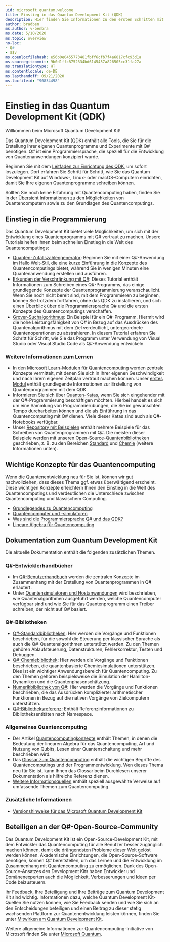 ```yaml
---
uid: microsoft.quantum.welcome
title: Einstieg in das Quantum Development Kit (QDK)
description: Hier finden Sie Informationen zu den ersten Schritten mit dem Quantum Development Kit von Microsoft bei der Programmierung von Quantenprojekten in Q#.
author: bradben
ms.author: v-benbra
ms.date: 5/10/2020
ms.topic: overview
no-loc:
- Q#
- $$v
ms.openlocfilehash: e56b0e0455773481fbff6cfb7f4a6817cfc93d1a
ms.sourcegitcommit: 9b0d1ffc8752334bd6145457a826505cc31fa27a
ms.translationtype: HT
ms.contentlocale: de-DE
ms.lasthandoff: 09/21/2020
ms.locfileid: "90834498"
---
```

# <a name="get-started-with-the-quantum-development-kit-qdk"></a>Einstieg in das Quantum Development Kit (QDK)

Willkommen beim Microsoft Quantum Development Kit!  

Das Quantum Development Kit (QDK) enthält alle Tools, die Sie für die Erstellung Ihrer eigenen Quantenprogramme und Experimente mit Q# benötigen. Q# ist eine Programmiersprache, die speziell für die Entwicklung von Quantenanwendungen konzipiert wurde.

Beginnen Sie mit dem [Leitfaden zur Einrichtung des QDK](xref:microsoft.quantum.install), um sofort loszulegen.
Dort erfahren Sie Schritt für Schritt, wie Sie das Quantum Development Kit auf Windows-, Linux- oder macOS-Computern einrichten, damit Sie Ihre eigenen Quantenprogramme schreiben können.

Sollten Sie noch keine Erfahrung mit Quantencomputing haben, finden Sie in der [Übersicht](xref:microsoft.quantum.overview.introduction) Informationen zu den Möglichkeiten von Quantencomputern sowie zu den Grundlagen des Quantencomputings.

## <a name="get-started-programming"></a>Einstieg in die Programmierung

Das Quantum Development Kit bietet viele Möglichkeiten, um sich mit der Entwicklung eines Quantenprogramms mit Q# vertraut zu machen.
Unsere Tutorials helfen Ihnen beim schnellen Einstieg in die Welt des Quantencomputings:

* [Quanten-Zufallszahlengenerator](xref:microsoft.quantum.quickstarts.qrng): Beginnen Sie mit einer Q#-Anwendung im Hallo Welt-Stil, die eine kurze Einführung in die Konzepte des Quantencomputings bietet, während Sie in wenigen Minuten eine Quantenanwendung erstellen und ausführen.
* [Erkunden der Verschränkung mit Q#](xref:microsoft.quantum.write-program): Dieses Tutorial enthält Informationen zum Schreiben eines Q#-Programms, das einige grundlegende Konzepte der Quantenprogrammierung veranschaulicht. Wenn Sie noch nicht bereit sind, mit dem Programmieren zu beginnen, können Sie trotzdem fortfahren, ohne das QDK zu installieren, und sich einen Überblick über die Programmiersprache Q# und die ersten Konzepte des Quantencomputings verschaffen.
* [Grover-Suchalgorithmus](xref:microsoft.quantum.quickstarts.search): Ein Beispiel für ein Q#-Programm. Hiermit wird die hohe Leistungsfähigkeit von Q# in Bezug auf das Ausdrücken des Quantenalgorithmus mit dem Ziel verdeutlicht, untergeordnete Quantenoperationen zu abstrahieren.
    In diesem Tutorial erfahren Sie Schritt für Schritt, wie Sie das Programm unter Verwendung von Visual Studio oder Visual Studio Code als Q#-Anwendung entwickeln.

### <a name="learning-further"></a>Weitere Informationen zum Lernen
* In den [Microsoft Learn-Modulen für Quantencomputing](https://docs.microsoft.com/learn/browse/?term=quantum) werden zentrale Konzepte vermittelt, mit denen Sie sich in Ihrer eigenen Geschwindigkeit und nach Ihrem eigenen Zeitplan vertraut machen können. Unser [erstes Modul](https://docs.microsoft.com/learn/modules/qsharp-create-first-quantum-development-kit/) enthält grundlegende Informationen zur Erstellung von Quantenprogrammen mit dem QDK.
* Informieren Sie sich über [Quanten-Katas](https://github.com/Microsoft/QuantumKatas), wenn Sie sich eingehender mit der Q#-Programmierung beschäftigen möchten. Hierbei handelt es sich um eine Sammlung von Programmierübungen, die Sie im gewünschten Tempo durcharbeiten können und die als Einführung in das Quantencomputing mit Q# dienen.
    Viele dieser Katas sind auch als Q#-Notebooks verfügbar. 
* Unser [Repository mit Beispielen](https://github.com/Microsoft/Quantum) enthält mehrere Beispiele für das Schreiben von Quantenprogrammen mit Q#. Die meisten dieser Beispiele werden mit unseren Open-Source-[Quantenbibliotheken](https://github.com/Microsoft/QuantumLibraries) geschrieben, z. B. zu den Bereichen [Standard](xref:microsoft.quantum.libraries.standard.intro) und [Chemie](xref:microsoft.quantum.chemistry.concepts.intro) (weitere Informationen unten).

## <a name="key-concepts-for-quantum-computing"></a>Wichtige Konzepte für das Quantencomputing

Wenn die Quantenentwicklung neu für Sie ist, können wir gut nachvollziehen, dass dieses Thema ggf. etwas überwältigend erscheint. Diese wichtigen Konzepte erleichtern Ihnen den Einstieg in die Welt des Quantencomputings und verdeutlichen die Unterschiede zwischen Quantencomputing und klassischem Computing.

* [Grundlegendes zu Quantencomputing](xref:microsoft.quantum.overview.understanding)
* [Quantencomputer und -simulatoren](xref:microsoft.quantum.overview.simulators)
* [Was sind die Programmiersprache Q# und das QDK?](xref:microsoft.quantum.overview.q-sharp)
* [Lineare Algebra für Quantencomputing](xref:microsoft.quantum.overview.algebra)

## <a name="quantum-development-kit-documentation"></a>Dokumentation zum Quantum Development Kit

Die aktuelle Dokumentation enthält die folgenden zusätzlichen Themen.

### <a name="no-locq-developer-guides"></a>Q#-Entwicklerhandbücher

* Im [Q#-Benutzerhandbuch](xref:microsoft.quantum.guide) werden die zentralen Konzepte im Zusammenhang mit der Erstellung von Quantenprogrammen in Q# erläutert.
* Unter [Quantensimulatoren und Hostanwendungen](xref:microsoft.quantum.machines) wird beschrieben, wie Quantenalgorithmen ausgeführt werden, welche Quantencomputer verfügbar sind und wie Sie für das Quantenprogramm einen Treiber schreiben, der nicht auf Q# basiert.

### <a name="no-locq-libraries"></a>Q#-Bibliotheken

* [Q#-Standardbibliotheken](xref:microsoft.quantum.libraries.standard.intro): Hier werden die Vorgänge und Funktionen beschrieben, für die sowohl die Steuerung per klassischer Sprache als auch die Q#-Quantenalgorithmen unterstützt werden. 
    Zu den Themen gehören Ablaufsteuerung, Datenstrukturen, Fehlerkorrektur, Testen und Debuggen. 
* [Q#-Chemiebibliothek](xref:microsoft.quantum.chemistry.concepts.intro): Hier werden die Vorgänge und Funktionen beschrieben, die quantenbasierte Chemiesimulationen unterstützen. Dies ist ein wichtiger Anwendungsbereich für Quantencomputing. Zu den Themen gehören beispielsweise die Simulation der Hamilton-Dynamiken und die Quantenphasenschätzung.
* [Numerikbibliothek von Q#](xref:microsoft.quantum.numerics.intro): Hier werden die Vorgänge und Funktionen beschrieben, die das Ausdrücken komplizierter arithmetischer Funktionen in Bezug auf die nativen Vorgänge von Zielcomputern unterstützen.
* [Q#-Bibliotheksreferenz](xref:microsoft.quantum.apiref-intro): Enthält Referenzinformationen zu Bibliotheksentitäten nach Namespace.

### <a name="general-quantum-computing"></a>Allgemeines Quantencomputing

* Der Artikel [Quantencomputingkonzepte](xref:microsoft.quantum.concepts.intro) enthält Themen, in denen die Bedeutung der linearen Algebra für das Quantencomputing, Art und Nutzung von Qubits, Lesen einer Quantenschaltung und mehr beschrieben wird.
* Das [Glossar zum Quantencomputing](xref:microsoft.quantum.glossary) enthält die wichtigen Begriffe des Quantencomputings und der Programmentwicklung.
    Wen dieses Thema neu für Sie ist, kann Ihnen das Glossar beim Durchlesen unserer Dokumentation als hilfreiche Referenz dienen.
* [Weitere Informationsquellen](xref:microsoft.quantum.more-information) enthält speziell ausgewählte Verweise auf umfassende Themen zum Quantencomputing.

### <a name="additional-info"></a>Zusätzliche Informationen

* [Versionshinweise für das Microsoft Quantum Development Kit](xref:microsoft.quantum.relnotes)


## <a name="be-a-part-of-the-no-locq-open-source-community"></a>Beteiligen an der Q#-Open-Source-Community

Das Quantum Development Kit ist ein Open-Source-Development Kit, mit dem Entwickler das Quantencomputing für alle Benutzer besser zugänglich machen können, damit die drängendsten Probleme dieser Welt gelöst werden können.  Akademische Einrichtungen, die Open-Source-Software benötigen, können Q# bereitstellen, um das Lernen und die Entwicklung im Zusammenhang mit Quantencomputing zu ermöglichen. Dank des Open-Source-Ansatzes des Development Kits haben Entwickler und Domänenexperten auch die Möglichkeit, Verbesserungen und Ideen per Code beizusteuern.

Ihr Feedback, Ihre Beteiligung und Ihre Beiträge zum Quantum Development Kit sind wichtig.  Informationen dazu, welche Quantum Development Kit-Quellen Sie nutzen können, wie Sie Feedback senden und wie Sie sich an den Entscheidungen beteiligen und einen Beitrag zu dieser stetig wachsenden Plattform zur Quantenentwicklung leisten können, finden Sie unter [Mitwirken am Quantum Development Kit](xref:microsoft.quantum.contributing).

Weitere allgemeine Informationen zur Quantencomputing-Initiative von Microsoft finden Sie unter [Microsoft Quantum](https://www.microsoft.com/en-us/quantum/).
